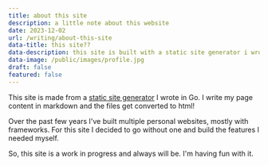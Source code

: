 ```yaml
---
title: about this site
description: a little note about this website
date: 2023-12-02
url: /writing/about-this-site
data-title: this site??
data-description: this site is built with a static site generator i wrote in go.
data-image: /public/images/profile.jpg
draft: false
featured: false
---
```



This site is made from a <a href="https://github.com/iamseeley/go-forth">static site generator</a> I wrote in Go. I write my page content in markdown and the files get converted to html!

Over the past few years I've built multiple personal websites, mostly with frameworks. For this site I decided to go without one and build the features I needed myself. 

So, this site is a work in progress and always will be. I'm having fun with it.

